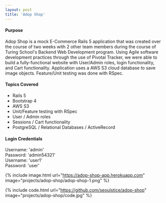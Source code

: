```yaml
---
layout: post
title: 'Adop Shop'
---
```

#### Purpose
Adop Shop is a mock E-Commerce Rails 5 application that was created over the course of two weeks with 2 other team members during the course of Turing School's Backend Web Development program.  Using Agile software development practices through the use of Pivotal Tracker, we were able to build a fully-functional website with User/Admin roles, login functionality, and Cart functionality.  Application uses a AWS S3 cloud database to save image objects.  Feature/Unit testing was done with RSpec.  
#### Topics Covered
* Rails 5
* Bootstrap 4
* AWS S3
* Unit/Feature testing with RSpec
* User / Admin roles
* Sessions / Cart functionality
* PostgreSQL / Relational Databases / ActiveRecord

#### Login Credentials
Username: 'admin'  
Password: 'admin54321'  
Username: 'user1'  
Password: 'user'

{% include image.html url="https://adop-shop-app.herokuapp.com" image="projects/adop-shop/adop-shop-1.png" %}

{% include code.html url="https://github.com/seoulstice/adop-shop" image="projects/adop-shop/code.jpg" %}
